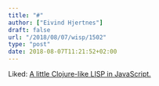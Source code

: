 ```yaml
---
title: "#"
author: ["Eivind Hjertnes"]
draft: false
url: "/2018/08/07/wisp/1502"
type: "post"
date: 2018-08-07T11:21:52+02:00
---
```


Liked: [A little Clojure-like LISP in
JavaScript.](https://gozala.io/wisp/)
